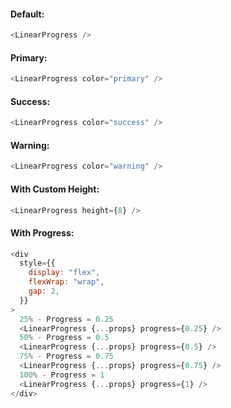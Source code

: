 #### Default:

```js
<LinearProgress />
```

#### Primary:

```js
<LinearProgress color="primary" />
```

#### Success:

```js
<LinearProgress color="success" />
```

#### Warning:

```js
<LinearProgress color="warning" />
```

#### With Custom Height:

```js
<LinearProgress height={8} />
```

#### With Progress:

```js
<div
  style={{
    display: "flex",
    flexWrap: "wrap",
    gap: 2,
  }}
>
  25% - Progress = 0.25
  <LinearProgress {...props} progress={0.25} />
  50% - Progress = 0.5
  <LinearProgress {...props} progress={0.5} />
  75% - Progress = 0.75
  <LinearProgress {...props} progress={0.75} />
  100% - Progress = 1
  <LinearProgress {...props} progress={1} />
</div>
```
